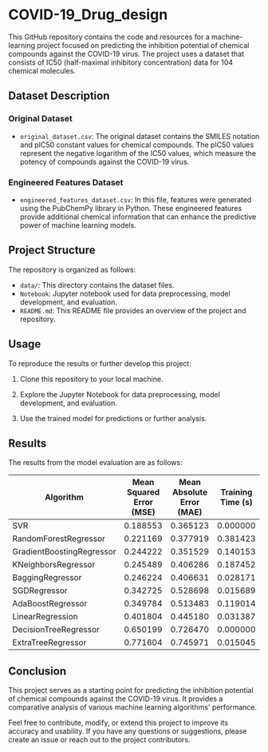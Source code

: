 # COVID-19_Drug_design 

This GitHub repository contains the code and resources for a machine-learning project focused on predicting the inhibition potential of chemical compounds against the COVID-19 virus. The project uses a dataset that consists of IC50 (half-maximal inhibitory concentration) data for 104 chemical molecules.

## Dataset Description

### Original Dataset
- `original_dataset.csv`: The original dataset contains the SMILES notation and pIC50 constant values for chemical compounds. The pIC50 values represent the negative logarithm of the IC50 values, which measure the potency of compounds against the COVID-19 virus.

### Engineered Features Dataset
- `engineered_features_dataset.csv`: In this file, features were generated using the PubChemPy library in Python. These engineered features provide additional chemical information that can enhance the predictive power of machine learning models.

## Project Structure

The repository is organized as follows:

- `data/`: This directory contains the dataset files.
- `Notebook`: Jupyter notebook used for data preprocessing, model development, and evaluation.
- `README.md`: This README file provides an overview of the project and repository.

## Usage

To reproduce the results or further develop this project:

1. Clone this repository to your local machine.

3. Explore the Jupyter Notebook for data preprocessing, model development, and evaluation.

4. Use the trained model for predictions or further analysis.

## Results

The results from the model evaluation are as follows:

| Algorithm                  | Mean Squared Error (MSE) | Mean Absolute Error (MAE) | Training Time (s) |
|----------------------------|--------------------------|---------------------------|--------------------|
| SVR                        | 0.188553                 | 0.365123                  | 0.000000           |
| RandomForestRegressor      | 0.221169                 | 0.377919                  | 0.381423           |
| GradientBoostingRegressor  | 0.244222                 | 0.351529                  | 0.140153           |
| KNeighborsRegressor        | 0.245489                 | 0.406286                  | 0.187452           |
| BaggingRegressor           | 0.246224                 | 0.406631                  | 0.028171           |
| SGDRegressor               | 0.342725                 | 0.528698                  | 0.015689           |
| AdaBoostRegressor          | 0.349784                 | 0.513483                  | 0.119014           |
| LinearRegression           | 0.401804                 | 0.445180                  | 0.031387           |
| DecisionTreeRegressor      | 0.650199                 | 0.726470                  | 0.000000           |
| ExtraTreeRegressor         | 0.771604                 | 0.745971                  | 0.015045           |

## Conclusion

This project serves as a starting point for predicting the inhibition potential of chemical compounds against the COVID-19 virus. It provides a comparative analysis of various machine learning algorithms' performance.

Feel free to contribute, modify, or extend this project to improve its accuracy and usability. If you have any questions or suggestions, please create an issue or reach out to the project contributors.
